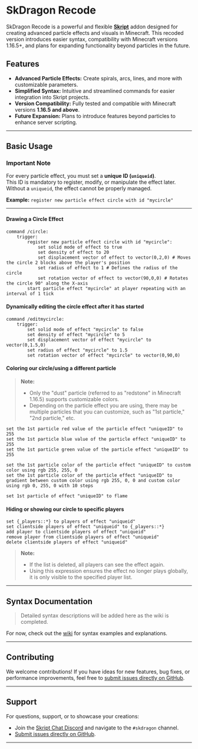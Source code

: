 
# SkDragon Recode

SkDragon Recode is a powerful and flexible **[Skript](https://github.com/SkriptLang/Skript)** addon designed for creating advanced particle effects and visuals in Minecraft. This recoded version introduces easier syntax, compatibility with Minecraft versions 1.16.5+, and plans for expanding functionality beyond particles in the future.

## Features

- **Advanced Particle Effects:** Create spirals, arcs, lines, and more with customizable parameters.
- **Simplified Syntax:** Intuitive and streamlined commands for easier integration into Skript projects.
- **Version Compatibility:** Fully tested and compatible with Minecraft versions **1.16.5 and above**.
- **Future Expansion:** Plans to introduce features beyond particles to enhance server scripting.

---

## Basic Usage

### **Important Note**  
For every particle effect, you must set a **unique ID (`uniqueid`)**.  
This ID is mandatory to register, modify, or manipulate the effect later.  
Without a `uniqueid`, the effect cannot be properly managed.  

**Example:** `register new particle effect circle with id "mycircle"`

--- 

#### Drawing a Circle Effect
```skript
command /circle:
    trigger:
        register new particle effect circle with id "mycircle":
            set solid mode of effect to true
            set density of effect to 20
            set displacement vector of effect to vector(0,2,0) # Moves the circle 2 blocks above the player's position
            set radius of effect to 1 # Defines the radius of the circle
            set rotation vector of effect to vector(90,0,0) # Rotates the circle 90° along the X-axis
        start particle effect "mycircle" at player repeating with an interval of 1 tick
```

#### Dynamically editing the circle effect after it has started
```skript
command /editmycircle:
    trigger:
        set solid mode of effect "mycircle" to false
        set density of effect "mycircle" to 5
        set displacement vector of effect "mycircle" to vector(0,1.5,0) 
        set radius of effect "mycircle" to 1.5 
        set rotation vector of effect "mycircle" to vector(0,90,0) 
```
#### Coloring our circle/using a different particle
> **Note:**  
> - Only the "dust" particle (referred to as "redstone" in Minecraft 1.16.5) supports customizable colors.
> - Depending on the particle effect you are using, there may be multiple particles that you can customize, such as "1st particle," "2nd particle," etc.

```skript
set the 1st particle red value of the particle effect "uniqueID" to 255
set the 1st particle blue value of the particle effect "uniqueID" to 255
set the 1st particle green value of the particle effect "uniqueID" to 255
```

```skript
set the 1st particle color of the particle effect "uniqueID" to custom color using rgb 255, 255, 0
set the 1st particle color of the particle effect "uniqueID" to gradient between custom color using rgb 255, 0, 0 and custom color using rgb 0, 255, 0 with 10 steps
```

```skript
set 1st particle of effect "uniqueID" to flame
```

#### Hiding or showing our circle to specific players
```
set {_players::*} to players of effect "uniqueid"
set clientside players of effect "uniqueid" to {_players::*}
add player to clientside players of effect "uniqueid"
remove player from clientside players of effect "uniqueid"
delete clientside players of effect "uniqueid"
```
> **Note:**  
> - If the list is deleted, all players can see the effect again.  
> - Using this expression ensures the effect no longer plays globally, it is only visible to the specified player list.
---

## Syntax Documentation

> Detailed syntax descriptions will be added here as the wiki is completed.

For now, check out the [wiki](#) for syntax examples and explanations.

---

## Contributing

We welcome contributions! If you have ideas for new features, bug fixes, or performance improvements, feel free to [submit issues directly on GitHub](https://github.com/Sashie/skDragonRecode/issues).

---

## Support

For questions, support, or to showcase your creations:
- Join the [Skript Chat Discord](https://discord.gg/w6CyYkAWa4) and navigate to the `#skdragon` channel.
- [Submit issues directly on GitHub](https://github.com/Sashie/skDragonRecode/issues).

---

